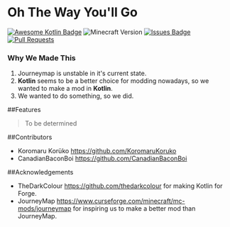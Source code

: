 # Oh The Way You'll Go
[![Awesome Kotlin Badge](https://kotlin.link/awesome-kotlin.svg)](https://github.com/KotlinBy/awesome-kotlin)
![Minecraft Version](https://img.shields.io/badge/MC--Version-1.15.2-informational)
[![Issues Badge](https://img.shields.io/github/issues/CanadianBaconBoi/OhTheWayYoullGo)](https://github.com/CanadianBaconBoi/OhTheWayYoullGo/issues)
[![Pull Requests](https://img.shields.io/github/issues-pr/CanadianBaconBoi/OhTheWayYoullGo)](https://github.com/CanadianBaconBoi/OhTheWayYoullGo/pulls)
### Why We Made This
1. Journeymap is unstable in it's current state.
2. **Kotlin** seems to be a better choice for modding nowadays, so we wanted to make a mod in **Kotlin**.
3. We wanted to do something, so we did.

##Features
> To be determined

##Contributors
- Koromaru Korüko https://github.com/KoromaruKoruko 
- CanadianBaconBoi https://github.com/CanadianBaconBoi

##Acknowledgements
- TheDarkColour https://github.com/thedarkcolour for making Kotlin for Forge.
- JourneyMap https://www.curseforge.com/minecraft/mc-mods/journeymap for inspiring us to make a better mod than JourneyMap.